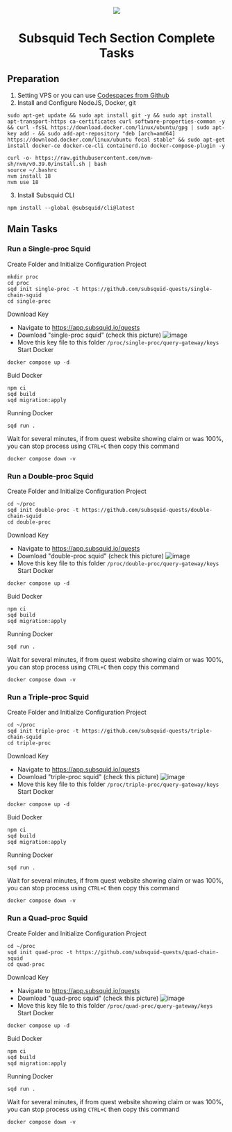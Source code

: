 <p align=center><img src="https://pbs.twimg.com/media/F7DAaWNaAAAZkIe?format=jpg&name=small"> </p>


<h1 align=center> Subsquid Tech Section Complete Tasks <br></h1>

## Preparation
1. Setting VPS or you can use <a href="https://github.com/codespaces">Codespaces from Github</a>
2. Install and Configure NodeJS, Docker, git
```
sudo apt-get update && sudo apt install git -y && sudo apt install apt-transport-https ca-certificates curl software-properties-common -y && curl -fsSL https://download.docker.com/linux/ubuntu/gpg | sudo apt-key add - && sudo add-apt-repository "deb [arch=amd64] https://download.docker.com/linux/ubuntu focal stable" && sudo apt-get install docker-ce docker-ce-cli containerd.io docker-compose-plugin -y
```
```
curl -o- https://raw.githubusercontent.com/nvm-sh/nvm/v0.39.0/install.sh | bash
source ~/.bashrc
nvm install 18
nvm use 18
```
3. Install Subsquid CLI
```
npm install --global @subsquid/cli@latest
```

## Main Tasks
### Run a Single-proc Squid
Create Folder and Initialize Configuration Project
```
mkdir proc
cd proc
sqd init single-proc -t https://github.com/subsquid-quests/single-chain-squid
cd single-proc
```
Download Key
* Navigate to https://app.subsquid.io/quests
* Download "single-proc squid" (check this picture)
  ![image](https://github.com/TestnetManiac/subsquid/assets/117708040/6a74da5c-3650-42ed-b58a-f936a5e1a659)
* Move this key file to this folder ``/proc/single-proc/query-gateway/keys``
Start Docker
```
docker compose up -d
```
Buid Docker
```
npm ci
sqd build
sqd migration:apply
```
Running Docker
```
sqd run .
```
Wait for several minutes, if from quest website showing claim or was 100%, you can stop process using ``CTRL+C`` then copy this command
```
docker compose down -v
```
### Run a Double-proc Squid
Create Folder and Initialize Configuration Project
```
cd ~/proc
sqd init double-proc -t https://github.com/subsquid-quests/double-chain-squid
cd double-proc
```
Download Key
* Navigate to https://app.subsquid.io/quests
* Download "double-proc squid" (check this picture)
  ![image](https://github.com/TestnetManiac/subsquid/assets/117708040/66dae6f0-1bdb-4671-aa07-34489c011042)
* Move this key file to this folder ``/proc/double-proc/query-gateway/keys``
Start Docker
```
docker compose up -d
```
Buid Docker
```
npm ci
sqd build
sqd migration:apply
```
Running Docker
```
sqd run .
```
Wait for several minutes, if from quest website showing claim or was 100%, you can stop process using ``CTRL+C`` then copy this command
```
docker compose down -v
```
### Run a Triple-proc Squid
Create Folder and Initialize Configuration Project
```
cd ~/proc
sqd init triple-proc -t https://github.com/subsquid-quests/triple-chain-squid
cd triple-proc
```
Download Key
* Navigate to https://app.subsquid.io/quests
* Download "triple-proc squid" (check this picture)
  ![image](https://github.com/TestnetManiac/subsquid/assets/117708040/23fc6993-8cfe-45a1-a363-67366968dd6c)
* Move this key file to this folder ``/proc/triple-proc/query-gateway/keys``
Start Docker
```
docker compose up -d
```
Buid Docker
```
npm ci
sqd build
sqd migration:apply
```
Running Docker
```
sqd run .
```
Wait for several minutes, if from quest website showing claim or was 100%, you can stop process using ``CTRL+C`` then copy this command
```
docker compose down -v
```
### Run a Quad-proc Squid
Create Folder and Initialize Configuration Project
```
cd ~/proc
sqd init quad-proc -t https://github.com/subsquid-quests/quad-chain-squid
cd quad-proc
```
Download Key
* Navigate to https://app.subsquid.io/quests
* Download "quad-proc squid" (check this picture)
  ![image](https://github.com/TestnetManiac/subsquid/assets/117708040/8640aba0-094d-44c6-b685-4c91ae6d21d0)
* Move this key file to this folder ``/proc/quad-proc/query-gateway/keys``
Start Docker
```
docker compose up -d
```
Buid Docker
```
npm ci
sqd build
sqd migration:apply
```
Running Docker
```
sqd run .
```
Wait for several minutes, if from quest website showing claim or was 100%, you can stop process using ``CTRL+C`` then copy this command
```
docker compose down -v
```
